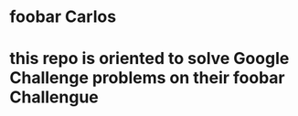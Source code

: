 # foobar Carlos
# this repo is oriented to solve Google Challenge problems on their foobar Challengue
